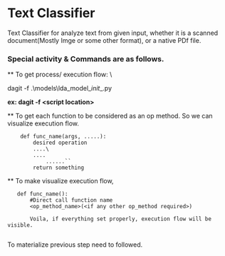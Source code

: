 <h1>Text Classifier</h1>

Text Classifier for analyze text from given input, whether it is a scanned document(Mostly Imge or some other format), or a native PDf file. 

<h3>Special activity & Commands are as follows. </h3>

** To get process/ execution flow: \

dagit -f .\models\lda_model\__init__.py

**ex: dagit -f <script location\>**

** To get each function to be considered as an op method. So we can visualize execution flow. 

```@op
    def func_name(args, .....):
        desired operation 
        ....\
        ....
            ......``
        return something
```

** To make visualize execution flow, 

```@job
   def func_name():
       #Direct call function name
       <op_method_name>(<if any other op_method required>)
       
       Voila, if everything set properly, execution flow will be visible. 
       
```

To materialize previous step need to followed. 

